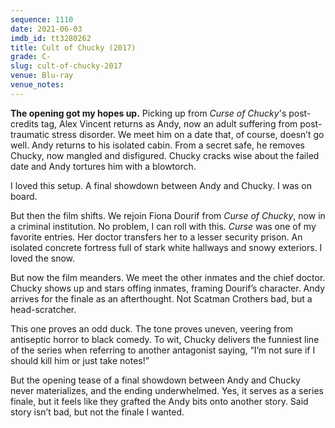 ```yaml
---
sequence: 1110
date: 2021-06-03
imdb_id: tt3280262
title: Cult of Chucky (2017)
grade: C-
slug: cult-of-chucky-2017
venue: Blu-ray
venue_notes:
---
```


**The opening got my hopes up.** Picking up from <span data-imdb-id="tt2230358">_Curse of Chucky_</span>'s post-credits tag, Alex Vincent returns as Andy, now an adult suffering from post-traumatic stress disorder. We meet him on a date that, of course, doesn’t go well. Andy returns to his isolated cabin. From a secret safe, he removes Chucky, now mangled and disfigured. Chucky cracks wise about the failed date and Andy tortures him with a blowtorch.

<!-- end -->

I loved this setup. A final showdown between Andy and Chucky. I was on board.

But then the film shifts. We rejoin Fiona Dourif from _Curse of Chucky_, now in a criminal institution. No problem, I can roll with this. _Curse_ was one of my favorite entries. Her doctor transfers her to a lesser security prison. An isolated concrete fortress full of stark white hallways and snowy exteriors. I loved the snow.

But now the film meanders. We meet the other inmates and the chief doctor. Chucky shows up and stars offing inmates, framing Dourif’s character. Andy arrives for the finale as an afterthought. Not Scatman Crothers bad, but a head-scratcher.

This one proves an odd duck. The tone proves uneven, veering from antiseptic horror to black comedy. To wit, Chucky delivers the funniest line of the series when referring to another antagonist saying, “I’m not sure if I should kill him or just take notes!”

But the opening tease of a final showdown between Andy and Chucky never materializes, and the ending underwhelmed. Yes, it serves as a series finale, but it feels like they grafted the Andy bits onto another story. Said story isn’t bad, but not the finale I wanted.
